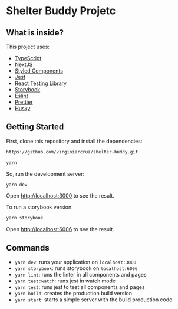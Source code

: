 
# Shelter Buddy Projetc

## What is inside?

This project uses:

- [TypeScript](https://www.typescriptlang.org/)
- [NextJS](https://nextjs.org/)
- [Styled Components](https://styled-components.com/)
- [Jest](https://jestjs.io/)
- [React Testing Library](https://testing-library.com/docs/react-testing-library/intro)
- [Storybook](https://storybook.js.org/)
- [Eslint](https://eslint.org/)
- [Prettier](https://prettier.io/)
- [Husky](https://github.com/typicode/husky)


## Getting Started

First, clone this repository and install the dependencies:

```bash
https://github.com/virginiarcruz/shelter-buddy.git

yarn
```
So, run the development server:

```bash
yarn dev
```

Open [http://localhost:3000](http://localhost:3000) to see the result.

To run a storybook version:

```bash
yarn storybook
```

Open [http://localhost:6006](http://localhost:6006) to see the result.


## Commands

- `yarn dev`: runs your application on `localhost:3000`
- `yarn storybook`: runs storybook on `localhost:6006`
- `yarn lint`: runs the linter in all components and pages
- `yarn test:watch`: runs jest in watch mode
- `yarn test`: runs jest to test all components and pages
- `yarn build`: creates the production build version
- `yarn start`: starts a simple server with the build production code
